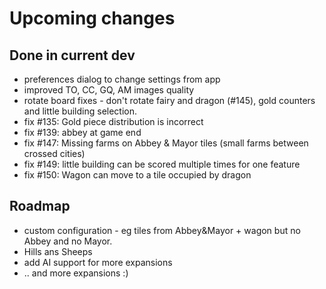 # Upcoming changes

## Done in current dev

- preferences dialog to change settings from app
- improved TO, CC, GQ, AM images quality
- rotate board fixes - don't rotate fairy and dragon (#145), gold counters and little building selection.
- fix #135: Gold piece distribution is incorrect
- fix #139: abbey at game end
- fix #147: Missing farms on Abbey & Mayor tiles (small farms between crossed cities)
- fix #149: little building can be scored multiple times for one feature
- fix #150: Wagon can move to a tile occupied by dragon 

## Roadmap

*  custom configuration - eg tiles from Abbey&Mayor + wagon but  no Abbey and no Mayor.
* Hills ans Sheeps
* add AI support for more expansions
* .. and more expansions :)